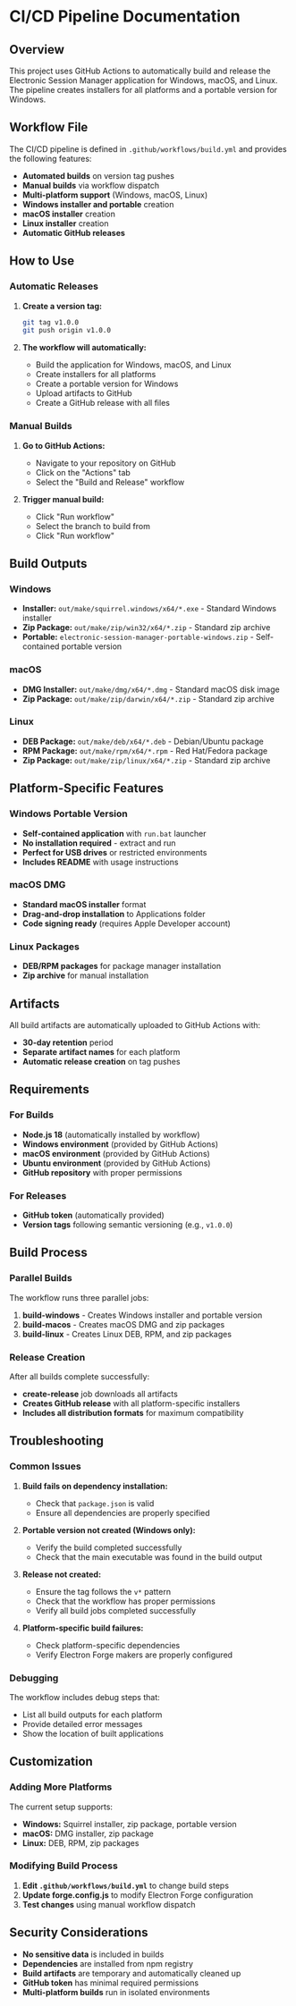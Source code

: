 # CI/CD Pipeline Documentation

## Overview

This project uses GitHub Actions to automatically build and release the Electronic Session Manager application for Windows, macOS, and Linux. The pipeline creates installers for all platforms and a portable version for Windows.

## Workflow File

The CI/CD pipeline is defined in `.github/workflows/build.yml` and provides the following features:

- **Automated builds** on version tag pushes
- **Manual builds** via workflow dispatch
- **Multi-platform support** (Windows, macOS, Linux)
- **Windows installer and portable** creation
- **macOS installer** creation
- **Linux installer** creation
- **Automatic GitHub releases**

## How to Use

### Automatic Releases

1. **Create a version tag:**
   ```bash
   git tag v1.0.0
   git push origin v1.0.0
   ```

2. **The workflow will automatically:**
   - Build the application for Windows, macOS, and Linux
   - Create installers for all platforms
   - Create a portable version for Windows
   - Upload artifacts to GitHub
   - Create a GitHub release with all files

### Manual Builds

1. **Go to GitHub Actions:**
   - Navigate to your repository on GitHub
   - Click on the "Actions" tab
   - Select the "Build and Release" workflow

2. **Trigger manual build:**
   - Click "Run workflow"
   - Select the branch to build from
   - Click "Run workflow"

## Build Outputs

### Windows
- **Installer:** `out/make/squirrel.windows/x64/*.exe` - Standard Windows installer
- **Zip Package:** `out/make/zip/win32/x64/*.zip` - Standard zip archive
- **Portable:** `electronic-session-manager-portable-windows.zip` - Self-contained portable version

### macOS
- **DMG Installer:** `out/make/dmg/x64/*.dmg` - Standard macOS disk image
- **Zip Package:** `out/make/zip/darwin/x64/*.zip` - Standard zip archive

### Linux
- **DEB Package:** `out/make/deb/x64/*.deb` - Debian/Ubuntu package
- **RPM Package:** `out/make/rpm/x64/*.rpm` - Red Hat/Fedora package
- **Zip Package:** `out/make/zip/linux/x64/*.zip` - Standard zip archive

## Platform-Specific Features

### Windows Portable Version
- **Self-contained application** with `run.bat` launcher
- **No installation required** - extract and run
- **Perfect for USB drives** or restricted environments
- **Includes README** with usage instructions

### macOS DMG
- **Standard macOS installer** format
- **Drag-and-drop installation** to Applications folder
- **Code signing ready** (requires Apple Developer account)

### Linux Packages
- **DEB/RPM packages** for package manager installation
- **Zip archive** for manual installation

## Artifacts

All build artifacts are automatically uploaded to GitHub Actions with:
- **30-day retention** period
- **Separate artifact names** for each platform
- **Automatic release creation** on tag pushes

## Requirements

### For Builds
- **Node.js 18** (automatically installed by workflow)
- **Windows environment** (provided by GitHub Actions)
- **macOS environment** (provided by GitHub Actions)
- **Ubuntu environment** (provided by GitHub Actions)
- **GitHub repository** with proper permissions

### For Releases
- **GitHub token** (automatically provided)
- **Version tags** following semantic versioning (e.g., `v1.0.0`)

## Build Process

### Parallel Builds
The workflow runs three parallel jobs:
1. **build-windows** - Creates Windows installer and portable version
2. **build-macos** - Creates macOS DMG and zip packages
3. **build-linux** - Creates Linux DEB, RPM, and zip packages

### Release Creation
After all builds complete successfully:
- **create-release** job downloads all artifacts
- **Creates GitHub release** with all platform-specific installers
- **Includes all distribution formats** for maximum compatibility

## Troubleshooting

### Common Issues

1. **Build fails on dependency installation:**
   - Check that `package.json` is valid
   - Ensure all dependencies are properly specified

2. **Portable version not created (Windows only):**
   - Verify the build completed successfully
   - Check that the main executable was found in the build output

3. **Release not created:**
   - Ensure the tag follows the `v*` pattern
   - Check that the workflow has proper permissions
   - Verify all build jobs completed successfully

4. **Platform-specific build failures:**
   - Check platform-specific dependencies
   - Verify Electron Forge makers are properly configured

### Debugging

The workflow includes debug steps that:
- List all build outputs for each platform
- Provide detailed error messages
- Show the location of built applications

## Customization

### Adding More Platforms

The current setup supports:
- **Windows:** Squirrel installer, zip package, portable version
- **macOS:** DMG installer, zip package
- **Linux:** DEB, RPM, zip packages

### Modifying Build Process

1. **Edit `.github/workflows/build.yml`** to change build steps
2. **Update forge.config.js** to modify Electron Forge configuration
3. **Test changes** using manual workflow dispatch

## Security Considerations

- **No sensitive data** is included in builds
- **Dependencies** are installed from npm registry
- **Build artifacts** are temporary and automatically cleaned up
- **GitHub token** has minimal required permissions
- **Multi-platform builds** run in isolated environments 